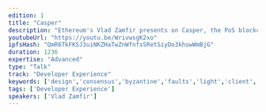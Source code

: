 ```yaml
---
edition: 1
title: "Casper"
description: "Ethereum's Vlad Zamfir presents on Casper, the PoS blockchain architecture for Serenity release."
youtubeUrl: "https://youtu.be/WrivwsgK2xo"
ipfsHash: "QmR6TkFKSJ3uiNKZHaTwZnWfnfsSRetSiyDo3khuwWmBjG"
duration: 1236
expertise: "Advanced"
type: "Talk"
track: "Developer Experience"
keywords: ['design','consensus','byzantine','faults','light','client','latency','ghost','security','work','stake','attack','finality']
tags: ['Developer Experience']
speakers: ['Vlad Zamfir']
---
```

